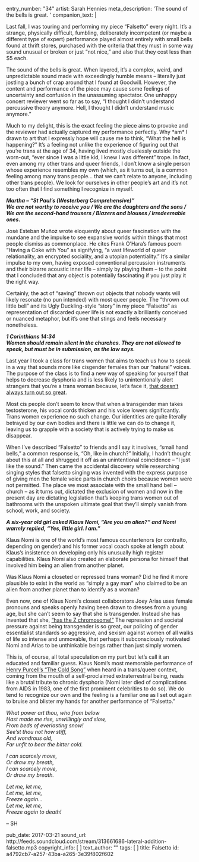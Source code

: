 entry_number: "34"
artist: Sarah Hennies
meta_description: 'The sound of the bells is great. '
companion_text: |
  <p>Last fall, I was touring and performing my piece “Falsetto” every night. It’s a strange, physically difficult, fumbling, deliberately incompetent (or maybe a different type of expert) performance played almost entirely with small bells found at thrift stores, purchased with the criteria that they must in some way sound unusual or broken or just “not nice,” and also that they cost less than $5 each.
  </p>
  <p>The sound of the bells is great. When layered, it’s a complex, weird, and unpredictable sound made with exceedingly humble means – literally just jostling a bunch of crap around that I found at Goodwill. However, the content and performance of the piece may cause some feelings of uncertainty and confusion in the unassuming spectator. One unhappy concert reviewer went so far as to say, “I thought I didn’t understand percussive theory anymore. Hell, I thought I didn’t understand music anymore.”
  </p>
  <p>Much to my delight, this is the exact feeling the piece aims to provoke and the reviewer had actually captured my performance perfectly. Why *am* I drawn to art that I expressly hope will cause me to think, “What the hell is happening?” It’s a feeling not unlike the experience of figuring out that you’re trans at the age of 34, having lived mostly cluelessly outside the worn-out, “ever since I was a little kid, I knew I was different” trope. In fact, even among my other trans and queer friends, I don’t know a single person whose experience resembles my own (which, as it turns out, is a common feeling among many trans people… that we can’t relate to anyone, including other trans people). We look for ourselves in other people’s art and it’s not too often that I find something I recognize in myself.
  </p>
  <p><em><strong>Martha – “St Paul’s (Westerberg Comprehensive)”<br>We are not worthy to receive you / We are the daughters and the sons / We are the second-hand trousers / Blazers and blouses / Irredeemable ones.</strong></em>
  </p>
  <p>José Esteban Muñoz wrote eloquently about queer fascination with the mundane and the impulse to see expansive worlds within things that most people dismiss as commonplace. He cites Frank O’Hara’s famous poem “Having a Coke with You” as signifying, “a vast lifeworld of queer relationality, an encrypted sociality, and a utopian potentiality.” It’s a similar impulse to my own, having exposed conventional percussion instruments and their bizarre acoustic inner life – simply by playing them – to the point that I concluded that any object is potentially fascinating if you just play it the right way.
  </p>
  <p>Certainly, the act of “saving” thrown out objects that nobody wants will likely resonate (no pun intended) with most queer people. The “thrown out little bell” and its Ugly Duckling-style “story” in my piece “Falsetto” as representation of discarded queer life is not exactly a brilliantly conceived or nuanced metaphor, but it’s one that stings and feels necessary nonetheless.
  </p>
  <p><em><strong>1 Corinthians 14:34<br>Women should remain silent in the churches. They are not allowed to speak, but must be in submission, as the law says.</strong></em>
  </p>
  <p>Last year I took a class for trans women that aims to teach us how to speak in a way that sounds more like cisgender females than our “natural” voices. The purpose of the class is to find a new way of speaking for yourself that helps to decrease dysphoria and is less likely to unintentionally alert strangers that you’re a trans woman because, let’s face it, <a href="http://www.hrc.org/resources/violence-against-the-transgender-community-in-2016">that doesn’t always turn out so great</a>.
  </p>
  <p>Most cis people don’t seem to know that when a transgender man takes testosterone, his vocal cords thicken and his voice lowers significantly. Trans women experience no such change. Our identities are quite literally betrayed by our own bodies and there is little we can do to change it, leaving us to grapple with a society that is actively trying to make us disappear.
  </p>
  <p>When I’ve described “Falsetto” to friends and I say it involves, “small hand bells,” a common response is, “Oh, like in church?” Initially, I hadn’t thought about this at all and shrugged it off as an unintentional coincidence – “I just like the sound.” Then came the accidental discovery while researching singing styles that falsetto singing was invented with the express purpose of giving men the female voice parts in church choirs because women were not permitted. The place we most associate with the small hand bell – church – as it turns out, dictated the exclusion of women and now in the present day are dictating legislation that’s keeping trans women out of bathrooms with the unspoken ultimate goal that they’ll simply vanish from school, work, and society.
  </p>
  <p><em><strong>A six-year old girl asked Klaus Nomi, “Are you an alien?” and Nomi warmly replied, “Yes, little girl. I am.”</strong></em>
  </p>
  <p>Klaus Nomi is one of the world’s most famous countertenors (or contralto, depending on gender) and his former vocal coach spoke at length about Klaus’s insistence on developing only his unusually high register capabilities. Klaus Nomi also created an elaborate persona for himself that involved him being an alien from another planet.
  </p>
  <p>Was Klaus Nomi a closeted or repressed trans woman? Did he find it more plausible to exist in the world as “simply a gay man” who claimed to be an alien from another planet than to identify as a woman?
  </p>
  <p>Even now, one of Klaus Nomi’s closest collaborators Joey Arias uses female pronouns and speaks openly having been drawn to dresses from a young age, but she can’t seem to say that she is transgender. Instead she has invented that she, <a href="http://larecord.com/interviews/2009/12/06/joey-arias-interview-z-what-you-get">“has the Z chromosome!”</a> The repression and societal pressure against being transgender is so great, our policing of gender essentialist standards so aggressive, and sexism against women of all walks of life so intense and unmovable, that perhaps it subconsciously motivated Nomi and Arias to be unthinkable beings rather than just simply women.
  </p>
  <p>This is, of course, all total speculation on my part but let’s call it an educated and familiar guess. Klaus Nomi’s most memorable performance of <a href="https://www.youtube.com/watch?v=3hGpjsgquqw">Henry Purcell’s “The Cold Song”</a> when heard in a trans/queer context, coming from the mouth of a self-proclaimed extraterrestrial being, reads like a brutal tribute to chronic dysphoria (Nomi later died of complications from AIDS in 1983, one of the first prominent celebrities to do so). We do tend to recognize our own and the feeling is a familiar one as I set out again to bruise and blister my hands for another performance of “Falsetto.”
  </p>
  <p><em>What power art thou, who from below<br>Hast made me rise, unwillingly and slow,<br>From beds of everlasting snow!<br>See’st thou not how stiff,<br>And wondrous old,<br>Far unfit to bear the bitter cold.</em>
  </p>
  <p><em>I can scarcely move,<br>Or draw my breath,<br>I can scarcely move,<br>Or draw my breath.</em>
  </p>
  <p><em>Let me, let me,<br>Let me, let me,<br>Freeze again…<br>Let me, let me,<br>Freeze again to death!</em>
  </p>
  <p>– SH
  </p>
pub_date: 2017-03-21
sound_url: http://feeds.soundcloud.com/stream/313661686-lateral-addition-falsetto.mp3
copyright_info: [ ]
text_author: ""
tags: [ ]
title: Falsetto
id: a4792cb7-a257-43ba-a265-3e39f802f602
